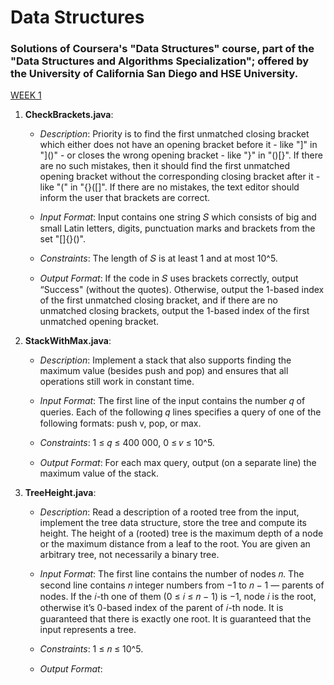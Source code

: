 # Data Structures #

### Solutions of Coursera's "Data Structures" course, part of the "Data Structures and Algorithms Specialization"; offered by the University of California San Diego and HSE University. ###


<ins>WEEK 1</ins>

1. **CheckBrackets.java**:
   
   - *Description*: Priority is to find the first unmatched closing bracket which either does not have an opening bracket before it - like "]" in "]()" - or closes the wrong opening bracket - like "}" in "()[}". If there are no such mistakes, then it should find the first unmatched opening bracket without the corresponding closing bracket after it - like "(" in "{}([]". If there are no mistakes, the text editor should inform the user that brackets are correct.
  
   - *Input Format*: Input contains one string 𝑆 which consists of big and small Latin letters, digits, punctuation marks and brackets from the set "[]{}()".
  
   - *Constraints*: The length of 𝑆 is at least 1 and at most 10^5.
  
   - *Output Format*: If the code in 𝑆 uses brackets correctly, output “Success" (without the quotes). Otherwise,
output the 1-based index of the first unmatched closing bracket, and if there are no unmatched closing
brackets, output the 1-based index of the first unmatched opening bracket.

2. **StackWithMax.java**:
   
   - *Description*: Implement a stack that also supports finding the maximum value (besides push and pop) and ensures that all operations still work in constant time.
  
   - *Input Format*: The first line of the input contains the number 𝑞 of queries. Each of the following 𝑞 lines specifies a query of one of the following formats: push v, pop, or max.
  
   - *Constraints*: 1 ≤ 𝑞 ≤ 400 000, 0 ≤ 𝑣 ≤ 10^5.
  
   - *Output Format*: For each max query, output (on a separate line) the maximum value of the stack.
  
3. **TreeHeight.java**:
   
   - *Description*: Read a description of a rooted tree from the
input, implement the tree data structure, store the tree and compute its height. The height of a (rooted) tree is the maximum depth of a node or the maximum distance from a leaf to the root. You are given an arbitrary tree, not necessarily a binary tree.
  
   - *Input Format*: The first line contains the number of nodes 𝑛. The second line contains 𝑛 integer numbers from −1 to 𝑛 − 1 — parents of nodes. If the 𝑖-th one of them (0 ≤ 𝑖 ≤ 𝑛 − 1) is −1, node 𝑖 is the root, otherwise it’s 0-based index of the parent of 𝑖-th node. It is guaranteed that there is exactly one root. It is guaranteed that the input represents a tree.
  
   - *Constraints*: 1 ≤ 𝑛 ≤ 10^5.
  
   - *Output Format*:

